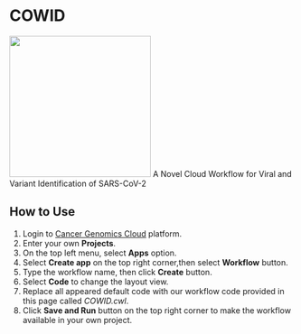 # COWID
<img src="https://user-images.githubusercontent.com/68430952/193248315-a9a514a0-9302-4c38-b8a2-b80d5cdde589.png" height="250">
A Novel Cloud Workflow for Viral and Variant Identification of SARS-CoV-2

## How to Use
1. Login to [Cancer Genomics Cloud](https://cgc-accounts.sbgenomics.com/auth/login) platform.
2. Enter your own **Projects**.
3. On the top left menu, select **Apps** option.
4. Select **Create app** on the top right corner,then select **Workflow** button.
5. Type the workflow name, then click **Create** button.
6. Select **Code** to change the layout view.
7. Replace all appeared default code with our workflow code provided in this page called *COWID.cwl*.
8. Click **Save and Run** button on the top right corner to make the workflow available in your own project.
